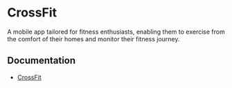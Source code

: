 # CrossFit
A mobile app tailored for fitness enthusiasts, enabling them to exercise from the comfort of their homes and monitor their fitness journey.
## Documentation

- [CrossFit](https://github.com/yasiru2077/CrossFit/files/13039870/Document1.1.1.pdf)

